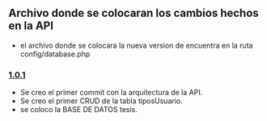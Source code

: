 ## Archivo donde se colocaran los cambios hechos en la API

- el archivo donde se colocara la nueva version de encuentra en la ruta config/database.php

### [1.0.1](2019-04-15)

- Se creo el primer commit con la arquitectura de la API.
- Se creo el primer CRUD de la tabla tiposUsuario.
- se coloco la BASE DE DATOS tesis.
